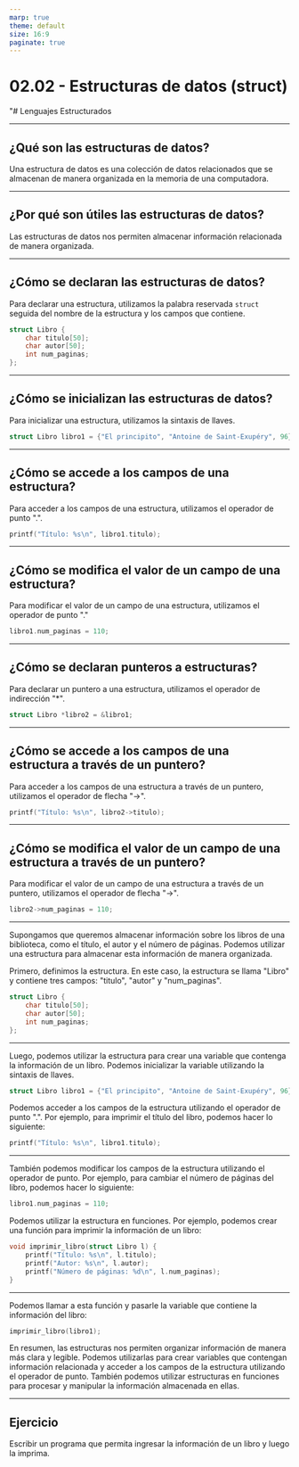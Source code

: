 ```yaml
---
marp: true
theme: default
size: 16:9
paginate: true
---
```


# 02.02 - Estructuras de datos (struct)

"# Lenguajes Estructurados

---

## ¿Qué son las estructuras de datos?

Una estructura de datos es una colección de datos relacionados que se almacenan de manera organizada en la memoria de una computadora.

---

## ¿Por qué son útiles las estructuras de datos?

Las estructuras de datos nos permiten almacenar información relacionada de manera organizada.

---

## ¿Cómo se declaran las estructuras de datos?

Para declarar una estructura, utilizamos la palabra reservada `struct` seguida del nombre de la estructura y los campos que contiene.

```c
struct Libro {
    char titulo[50];
    char autor[50];
    int num_paginas;
};
```

---

## ¿Cómo se inicializan las estructuras de datos?

Para inicializar una estructura, utilizamos la sintaxis de llaves.

```c
struct Libro libro1 = {"El principito", "Antoine de Saint-Exupéry", 96};
```

---

## ¿Cómo se accede a los campos de una estructura?

Para acceder a los campos de una estructura, utilizamos el operador de punto ".".

```c
printf("Título: %s\n", libro1.titulo);
```

---

## ¿Cómo se modifica el valor de un campo de una estructura?

Para modificar el valor de un campo de una estructura, utilizamos el operador de punto "."

```c
libro1.num_paginas = 110;
```

---

## ¿Cómo se declaran punteros a estructuras?

Para declarar un puntero a una estructura, utilizamos el operador de indirección "*".

```c
struct Libro *libro2 = &libro1;
```

---

## ¿Cómo se accede a los campos de una estructura a través de un puntero?

Para acceder a los campos de una estructura a través de un puntero, utilizamos el operador de flecha "->".

```c
printf("Título: %s\n", libro2->titulo);
```

---

## ¿Cómo se modifica el valor de un campo de una estructura a través de un puntero?

Para modificar el valor de un campo de una estructura a través de un puntero, utilizamos el operador de flecha "->".

```c
libro2->num_paginas = 110;
```

---

Supongamos que queremos almacenar información sobre los libros de una biblioteca, como el título, el autor y el número de páginas. Podemos utilizar una estructura para almacenar esta información de manera organizada.

Primero, definimos la estructura. En este caso, la estructura se llama "Libro" y contiene tres campos: "titulo", "autor" y "num_paginas".

```c
struct Libro {
    char titulo[50];
    char autor[50];
    int num_paginas;
};
```

---

Luego, podemos utilizar la estructura para crear una variable que contenga la información de un libro. Podemos inicializar la variable utilizando la sintaxis de llaves.

```c
struct Libro libro1 = {"El principito", "Antoine de Saint-Exupéry", 96};
```

Podemos acceder a los campos de la estructura utilizando el operador de punto ".". Por ejemplo, para imprimir el título del libro, podemos hacer lo siguiente:

```c
printf("Título: %s\n", libro1.titulo);
```

---

También podemos modificar los campos de la estructura utilizando el operador de punto. Por ejemplo, para cambiar el número de páginas del libro, podemos hacer lo siguiente:

```c
libro1.num_paginas = 110;
```

Podemos utilizar la estructura en funciones. Por ejemplo, podemos crear una función para imprimir la información de un libro:

```c
void imprimir_libro(struct Libro l) {
    printf("Título: %s\n", l.titulo);
    printf("Autor: %s\n", l.autor);
    printf("Número de páginas: %d\n", l.num_paginas);
}
```

---

Podemos llamar a esta función y pasarle la variable que contiene la información del libro:

```c
imprimir_libro(libro1);
```

En resumen, las estructuras nos permiten organizar información de manera más clara y legible. Podemos utilizarlas para crear variables que contengan información relacionada y acceder a los campos de la estructura utilizando el operador de punto. También podemos utilizar estructuras en funciones para procesar y manipular la información almacenada en ellas.

---

## Ejercicio

Escribir un programa que permita ingresar la información de un libro y luego la imprima.
